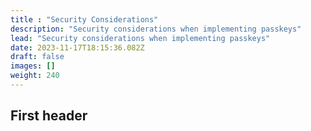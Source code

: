 ```yaml
---
title : "Security Considerations"
description: "Security considerations when implementing passkeys"
lead: "Security considerations when implementing passkeys"
date: 2023-11-17T18:15:36.082Z
draft: false
images: []
weight: 240
---
```


## First header
